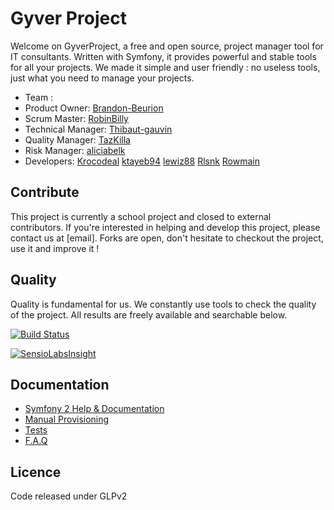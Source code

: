 # Gyver Project

Welcome on GyverProject, a free and open source, project manager tool for IT consultants.
Written with Symfony, it provides powerful and stable tools for all your projects.
We made it simple and user friendly : no useless tools, just what you need to manage your projects.

* Team :
 * Product Owner: [Brandon-Beurion]()
 * Scrum Master: [RobinBilly]()
 * Technical Manager: [Thibaut-gauvin]()
 * Quality Manager: [TazKilla]()
 * Risk Manager: [aliciabelk]()
 * Developers: [Krocodeal]() [ktayeb94]() [lewiz88]() [Rlsnk]() [Rowmain]()

## Contribute

This project is currently a school project and closed to external contributors. If you're interested in helping and develop this project, please contact us at [email]. Forks are open, don't hesitate to checkout the project, use it and improve it !

## Quality

Quality is fundamental for us. We constantly use tools to check the quality of the project. All results are freely available and searchable below.

[![Build Status](https://travis-ci.org/TechGameCrew/GyverProject.svg)](https://travis-ci.org/TechGameCrew/GyverProject)

[![SensioLabsInsight](https://insight.sensiolabs.com/projects/b7ec2306-4268-4661-b2d3-64e667800a25/small.png)](https://insight.sensiolabs.com/projects/b7ec2306-4268-4661-b2d3-64e667800a25)

## Documentation

* [Symfony 2 Help & Documentation](app/Resources/doc/symfonyDoc.md)
* [Manual Provisioning](app/Resources/doc/manual.md)
* [Tests](app/Resources/doc/test.md)
* [F.A.Q](app/Resources/doc/faq.md)

## Licence

Code released under GLPv2







